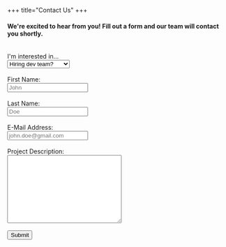 +++
title="Contact Us"
+++
<div class="mdl-grid">
            <h4>We're excited to hear from you! Fill out a form and our team will contact you shortly.</h4><br>
    <section class="mdl-cell mdl-cell--8-col mdl-cell--12-col-tablet mdl-cell--12-col-phone">
        <div id="contact" class="home-works">
            <form id="contact-form" action="/form.bluesquad.dev" method="post">
                <label for="subject" name="subject">I'm interested in...</label><br>
                <select for="subject" name="subject">
                    <option value="development">Hiring dev team?</option>
                    <option value="outsourcing">project outsourcing?</option>
                    <option value="other">Something else?</option>
                </select><br><br>
                <label for="fname">First Name:</label><br>
                <input type="text" name="fname" placeholder="John" required="required"><br><br>
                <label for="lname">Last Name:</label><br> 
                <input type="text" name="lname" placeholder="Doe" required="required"><br><br>
                <label for="email">E-Mail Address:</label><br>
                <input type="email" name="email" placeholder="john.doe@gmail.com" required="required"><br><br>
                <label for="description">Project Description:</label><br>
                <textarea type="input" name="description" required="required" rows="10" cols="30"></textarea><br><br>
                <input type="submit">
            </form>
        </div>
    </section>
    <aside class="mdl-cell mdl-cell--4-col mdl-cell--12-col-tablet mdl-cell--12-col-phone">
    </aside>
</div>